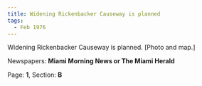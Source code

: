 ```yaml
---  
title: Widening Rickenbacker Causeway is planned  
tags:  
  - Feb 1976  
---  
```

  
Widening Rickenbacker Causeway is planned. [Photo and map.]  
  
Newspapers: **Miami Morning News or The Miami Herald**  
  
Page: **1**, Section: **B** 
